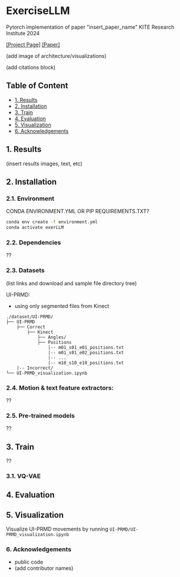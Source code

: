 # ExerciseLLM
Pytorch implementation of paper "insert_paper_name"
KITE Research Institute 2024

[[Project Page]](insert_link) [[Paper]](insert_link) 


(add image of architecture/visualizations)

(add citations block)


## Table of Content
* [1. Results](#1-results)
* [2. Installation](#2-installation)
* [3. Train](#4-train)
* [4. Evaluation](#5-evaluation)
* [5. Visualization](#6-visualization)
* [6. Acknowledgements](#7-acknowledgements)



## 1. Results 
(insert results images, text, etc)
 
## 2. Installation

### 2.1. Environment
CONDA ENVIRONMENT.YML OR PIP REQUIREMENTS.TXT? 

```bash
conda env create -f environment.yml
conda activate exerLLM
```

### 2.2. Dependencies
??

### 2.3. Datasets
(list links and download and sample file directory tree)

UI-PRMD: 
- using only segmented files from Kinect

```
./dataset/UI-PRMD/
├── UI-PRMD
    ├── Correct
        ├── Kinect
            ├── Angles/
            ├── Positions
                |-- m01_s01_e01_positions.txt
                |-- m01_s01_e02_positions.txt
                |-- ...
                |-- m10_s10_e10_positions.txt
    |-- Incorrect/
└── UI-PRMD_visualization.ipynb
```

### 2.4. Motion & text feature extractors:
??

### 2.5. Pre-trained models 
??

## 3. Train
??

### 3.1. VQ-VAE 



## 4. Evaluation 

## 5. Visualization
Visualize UI-PRMD movements by running `UI-PRMD/UI-PRMD_visualization.ipynb`

### 6. Acknowledgements

* public code 
* (add contributor names)